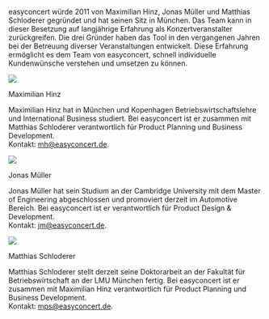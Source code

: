 easyconcert würde 2011 von Maximilian Hinz, Jonas Müller und Matthias Schloderer gegründet und hat seinen Sitz in München. Das Team kann in dieser Besetzung auf langjährige Erfahrung als Konzertveranstalter zurückgreifen. Die drei Gründer haben das Tool in den vergangenen Jahren bei der Betreuung diverser Veranstaltungen entwickelt. Diese Erfahrung ermöglicht es dem Team von easyconcert, schnell individuelle Kundenwünsche verstehen und umsetzen zu können. 

<div class="member">
  <img src="/images/team/hinzm.jpg" />
  <p class="name">
    Maximilian Hinz
  </p>
  <p class="description">
    Maximilian Hinz hat in München und Kopenhagen Betriebswirtschaftslehre und International Business studiert. Bei easyconcert ist er zusammen mit Matthias Schloderer verantwortlich für Product Planning und Business Development. <br />
    Kontakt: <a href="mailto:mh@easyconcert.de">mh@easyconcert.de</a>.
  </p>
</div>

<div class="member">
  <img src="/images/team/muellerj.jpg" />
  <p class="name">
    Jonas Müller
  </p>
  <p class="description">
    Jonas Müller hat sein Studium an der Cambridge University mit dem Master of Engineering abgeschlossen und promoviert derzeit im Automotive Bereich. Bei easyconcert ist er verantwortlich für Product Design & Development. <br />
    Kontakt: <a href="mailto:jm@easyconcert.de">jm@easyconcert.de</a>.
  </p>
</div>

<div class="member">
  <img src="/images/team/schlodererm.jpg" />
  <p class="name">
    Matthias Schloderer
  </p>
  <p class="description">
    Matthias Schloderer stellt derzeit seine Doktorarbeit an der Fakultät für Betriebswirtschaft an der LMU München fertig. Bei easyconcert ist er zusammen mit Maximilian Hinz verantwortlich für Product Planning und Business Development. <br />
    Kontakt: <a href="mailto:mps@easyconcert.de">mps@easyconcert.de</a>.
  </p>
</div>